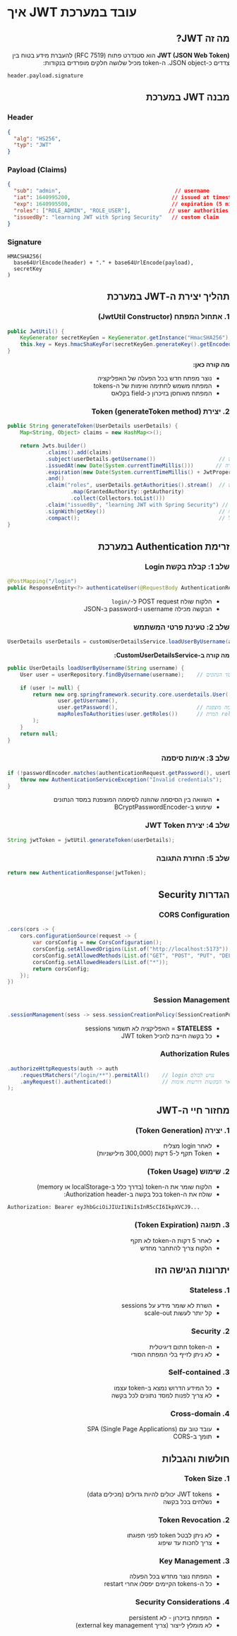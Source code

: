 # איך JWT עובד במערכת 

<div dir="rtl">

## מה זה JWT?

**JWT (JSON Web Token)** הוא סטנדרט פתוח (RFC 7519) להעברת מידע בטוח בין צדדים כ-JSON object. ה-token מכיל שלושה חלקים מופרדים בנקודות:

</div>

```
header.payload.signature
```

<div dir="rtl">

## מבנה JWT במערכת 

</div>

### Header
```json
{
  "alg": "HS256",
  "typ": "JWT"
}
```

### Payload (Claims)
```json
{
  "sub": "admin",                                    // username
  "iat": 1640995200,                                // issued at timestamp
  "exp": 1640995500,                                // expiration (5 minutes later)
  "roles": ["ROLE_ADMIN", "ROLE_USER"],            // user authorities
  "issuedBy": "learning JWT with Spring Security"   // custom claim
}
```

### Signature
```
HMACSHA256(
  base64UrlEncode(header) + "." + base64UrlEncode(payload),
  secretKey
)
```

<div dir="rtl">

## תהליך יצירת ה-JWT במערכת 

### 1. אתחול המפתח (JwtUtil Constructor)

</div>

```java
public JwtUtil() {
    KeyGenerator secretKeyGen = KeyGenerator.getInstance("HmacSHA256");
    this.key = Keys.hmacShaKeyFor(secretKeyGen.generateKey().getEncoded());
}
```

<div dir="rtl">

**מה קורה כאן:**
- נוצר מפתח חדש בכל הפעלה של האפליקציה
- המפתח משמש לחתימה ואימות של ה-tokens
- המפתח מאוחסן בזיכרון כ-field בקלאס

### 2. יצירת Token (generateToken method)

</div>

```java
public String generateToken(UserDetails userDetails) {
    Map<String, Object> claims = new HashMap<>();
    
    return Jwts.builder()
            .claims().add(claims)
            .subject(userDetails.getUsername())                    // שם המשתמש
            .issuedAt(new Date(System.currentTimeMillis()))       // זמן יצירה
            .expiration(new Date(System.currentTimeMillis() + JwtProperties.EXPIRATION_TIME)) // תוקף 5 דקות
            .and()
            .claim("roles", userDetails.getAuthorities().stream()  // תפקידי המשתמש
                    .map(GrantedAuthority::getAuthority)
                    .collect(Collectors.toList()))
            .claim("issuedBy", "learning JWT with Spring Security") // claim נוסף
            .signWith(getKey())                                    // חתימה עם המפתח
            .compact();                                            // הפיכה ל-string
}
```

<div dir="rtl">

## זרימת Authentication במערכת

### שלב 1: קבלת בקשת Login

</div>

```java
@PostMapping("/login")
public ResponseEntity<?> authenticateUser(@RequestBody AuthenticationRequest authenticationRequest)
```

<div dir="rtl">

- הלקוח שולח POST request ל-`/login`
- הבקשה מכילה username ו-password ב-JSON

### שלב 2: טעינת פרטי המשתמש

</div>

```java
UserDetails userDetails = customUserDetailsService.loadUserByUsername(authenticationRequest.getUsername());
```

<div dir="rtl">

**מה קורה ב-CustomUserDetailsService:**

</div>

```java
public UserDetails loadUserByUsername(String username) {
    User user = userRepository.findByUsername(username);    // חיפוש במסד הנתונים
    
    if (user != null) {
        return new org.springframework.security.core.userdetails.User(
                user.getUsername(),
                user.getPassword(),                         // סיסמה מוצפנת
                mapRolesToAuthorities(user.getRoles())      // המרת roles ל-authorities
        );
    }
    return null;
}
```

<div dir="rtl">

### שלב 3: אימות סיסמה

</div>

```java
if (!passwordEncoder.matches(authenticationRequest.getPassword(), userDetails.getPassword())) {
    throw new AuthenticationServiceException("Invalid credentials");
}
```

<div dir="rtl">

- השוואה בין הסיסמה שהוזנה לסיסמה המוצפנת במסד הנתונים
- שימוש ב-BCryptPasswordEncoder

### שלב 4: יצירת JWT Token

</div>

```java
String jwtToken = jwtUtil.generateToken(userDetails);
```

<div dir="rtl">

### שלב 5: החזרת התגובה

</div>

```java
return new AuthenticationResponse(jwtToken);
```

<div dir="rtl">

## הגדרות Security

### CORS Configuration

</div>

```java
.cors(cors -> {
    cors.configurationSource(request -> {
        var corsConfig = new CorsConfiguration();
        corsConfig.setAllowedOrigins(List.of("http://localhost:5173"));  // React app
        corsConfig.setAllowedMethods(List.of("GET", "POST", "PUT", "DELETE", "OPTIONS"));
        corsConfig.setAllowedHeaders(List.of("*"));
        return corsConfig;
    });
})
```

<div dir="rtl">

### Session Management

</div>

```java
.sessionManagement(sess -> sess.sessionCreationPolicy(SessionCreationPolicy.STATELESS))
```

<div dir="rtl">

- **STATELESS** = האפליקציה לא תשמור sessions
- כל בקשה חייבת להכיל JWT token

### Authorization Rules

</div>

```java
.authorizeHttpRequests(auth -> auth
    .requestMatchers("/login/**").permitAll()    // login נגיש לכולם
    .anyRequest().authenticated()                // כל שאר הבקשות דורשות אימות
);
```

<div dir="rtl">

## מחזור חיי ה-JWT

### 1. יצירה (Token Generation)
- לאחר login מצליח
- Token תקף ל-5 דקות (300,000 מילישניות)

### 2. שימוש (Token Usage)
- הלקוח שומר את ה-token (בדרך כלל ב-localStorage או memory)
- שולח את ה-token בכל בקשה ב-Authorization header:

</div>

```
Authorization: Bearer eyJhbGciOiJIUzI1NiIsInR5cCI6IkpXVCJ9...
```

<div dir="rtl">

### 3. תפוגה (Token Expiration)
- לאחר 5 דקות ה-token לא תקף
- הלקוח צריך להתחבר מחדש

## יתרונות הגישה הזו

### 1. Stateless
- השרת לא שומר מידע על sessions
- קל יותר לעשות scale-out

### 2. Security
- ה-token חתום דיגיטלית
- לא ניתן לזייף בלי המפתח הסודי

### 3. Self-contained
- כל המידע הדרוש נמצא ב-token עצמו
- לא צריך לפנות למסד נתונים לכל בקשה

### 4. Cross-domain
- עובד טוב עם SPA (Single Page Applications)
- תומך ב-CORS

## חולשות והגבלות

### 1. Token Size
- JWT tokens יכולים להיות גדולים (מכילים data)
- נשלחים בכל בקשה

### 2. Token Revocation
- לא ניתן לבטל token לפני תפוגתו
- צריך לחכות עד שיפוג

### 3. Key Management
- המפתח נוצר מחדש בכל הפעלה
- כל ה-tokens הקיימים יפסלו אחרי restart

### 4. Security Considerations
- המפתח בזיכרון - לא persistent
- לא מומלץ לייצור (צריך external key management)

</div>